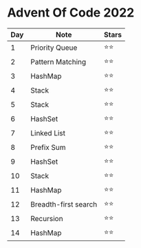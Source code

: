 # Advent Of Code 2022

| Day | Note                 | Stars        |
| --- | -------------------- | ------------ |
| 1   | Priority Queue       | :star::star: |
| 2   | Pattern Matching     | :star::star: |
| 3   | HashMap              | :star::star: |
| 4   | Stack                | :star::star: |
| 5   | Stack                | :star::star: |
| 6   | HashSet              | :star::star: |
| 7   | Linked List          | :star::star: |
| 8   | Prefix Sum           | :star::star: |
| 9   | HashSet              | :star::star: |
| 10  | Stack                | :star::star: |
| 11  | HashMap              | :star::star: |
| 12  | Breadth-first search | :star::star: |
| 13  | Recursion            | :star::star: |
| 14  | HashMap              | :star::star: |
